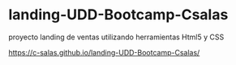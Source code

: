 # landing-UDD-Bootcamp-Csalas

proyecto landing de ventas utilizando herramientas Html5 y CSS



https://c-salas.github.io/landing-UDD-Bootcamp-Csalas/

